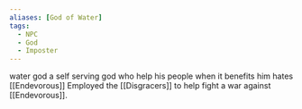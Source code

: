 ```yaml
---
aliases: [God of Water]
tags:
  - NPC
  - God
  - Imposter
---
```

water god a self serving god who help his people when it benefits him hates [[Endevorous]]
Employed the [[Disgracers]] to help fight a war against [[Endevorous]].